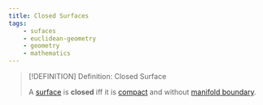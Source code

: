 ```yaml
---
title: Closed Surfaces
tags:
    - sufaces
    - euclidean-geometry
    - geometry
    - mathematics
---
```


>[!DEFINITION] Definition: Closed Surface
>
>A [surface](Surfaces.md) is **closed** iff it is [compact](../../../Analysis/Real%20Analysis/The%20Topology%20of%20Euclidean%20Space.md) and without [manifold boundary](../../Manifolds/Manifolds.md).
>